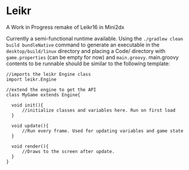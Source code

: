 # Leikr
A Work in Progress remake of Leikr16 in Mini2dx

Currently a semi-functional runtime available. Using the `./gradlew clean build bundleNative` command to generate
an executable in the `desktop/build/linux` directory and placing a Code/ directory with `game.properties` (can be empty for now) and `main.groovy`. 
main.groovy contents to be runnable should be similar to the following template:

```
//imports the leikr Engine class
import leikr.Engine

//extend the engine to get the API 
class MyGame extends Engine{

  void init(){
      //initialize classes and variables here. Run on first load
  }
  
  void update(){
      //Run every frame. Used for updating variables and game state
  }
  
  void render(){
      //Draws to the screen after update.
  }
}

```
